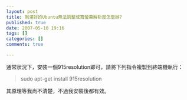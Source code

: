 ```yaml
---
layout: post
title: 剛灌好的Ubuntu無法調整成寬螢幕解析度怎麼辦?
published: true
date: 2007-05-10 19:16
tags: []
categories: []
comments: true

---
```



通常狀況下，安裝一個915resolution即可，請將下列指令複製到終端機執行：  
  

> sudo apt-get install 915resolution

  
其原理等我尚不清楚，不過我安裝後都有效。


